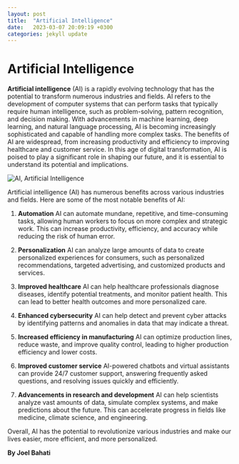 ```yaml
---
layout: post
title:  "Artificial Intelligence"
date:   2023-03-07 20:09:19 +0300
categories: jekyll update
---
```


# Artificial Intelligence

**Artificial intelligence** (AI) is a rapidly evolving technology that has the potential to transform numerous industries and fields. AI refers to the development of computer systems that can perform tasks that typically require human intelligence, such as problem-solving, pattern recognition, and decision making. With advancements in machine learning, deep learning, and natural language processing, AI is becoming increasingly sophisticated and capable of handling more complex tasks. The benefits of AI are widespread, from increasing productivity and efficiency to improving healthcare and customer service. In this age of digital transformation, AI is poised to play a significant role in shaping our future, and it is essential to understand its potential and implications.

![AI, Artificial Intelligence](/_site/assets/image/designer-using-transparent-digital-tablet-screen-futuristic-technology.jpg "AI Image")

Artificial intelligence (AI) has numerous benefits across various industries and fields. Here are some of the most notable benefits of AI:

1. **Automation** 
AI can automate mundane, repetitive, and time-consuming tasks, allowing human workers to focus on more complex and strategic work. This can increase productivity, efficiency, and accuracy while reducing the risk of human error.

2. **Personalization**
AI can analyze large amounts of data to create personalized experiences for consumers, such as personalized recommendations, targeted advertising, and customized products and services.

3. **Improved healthcare**
AI can help healthcare professionals diagnose diseases, identify potential treatments, and monitor patient health. This can lead to better health outcomes and more personalized care.

4. **Enhanced cybersecurity**
AI can help detect and prevent cyber attacks by identifying patterns and anomalies in data that may indicate a threat.

5. **Increased efficiency in manufacturing** 
AI can optimize production lines, reduce waste, and improve quality control, leading to higher production efficiency and lower costs.

6. **Improved customer service** 
AI-powered chatbots and virtual assistants can provide 24/7 customer support, answering frequently asked questions, and resolving issues quickly and efficiently.

7. **Advancements in research and development** 
AI can help scientists analyze vast amounts of data, simulate complex systems, and make predictions about the future. This can accelerate progress in fields like medicine, climate science, and engineering.


Overall, AI has the potential to revolutionize various industries and make our lives easier, more efficient, and more personalized. 

**By Joel Bahati**
